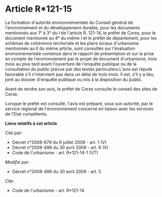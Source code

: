 # Article R*121-15

La formation d'autorité environnementale du Conseil général de l'environnement et du développement durable, pour les
documents mentionnés aux 1° à 3° du I de l'article R. 121-14, le préfet de Corse, pour le document mentionné au 4° du même I
et le préfet de département, pour les schémas de cohérence territoriale et les plans locaux d'urbanisme mentionnés au II du
même article, sont consultés sur l'évaluation environnementale contenue dans le rapport de présentation et sur la prise en
compte de l'environnement par le projet de document d'urbanisme, trois mois au plus tard avant l'ouverture de l'enquête
publique ou de la consultation du public prévue par des textes particuliers.L'avis est réputé favorable s'il n'intervient pas
dans un délai de trois mois. Il est, s'il y a lieu, joint au dossier d'enquête publique ou mis à la disposition du public. 

Avant de rendre son avis, le préfet de Corse consulte le conseil des sites de Corse. 

Lorsque le préfet est consulté, l'avis est préparé, sous son autorité, par le service régional de l'environnement concerné en
liaison avec les services de l'Etat compétents.

**Liens relatifs à cet article**

_Cité par_:

  - Décret n°2008-679 du 9 juillet 2008 - art. 1 (V)
  - Décret n°2009-496 du 30 avril 2009 - art. 6 (V)
  - Code de l'urbanisme - art. R*121-14-1 (VT)

_Modifié par_:

  - Décret n°2009-496 du 30 avril 2009 - art. 5

_Cite_:

  - Code de l'urbanisme - art. R*121-14
